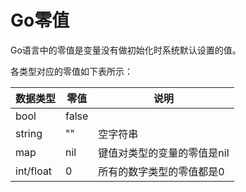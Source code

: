 # Go零值

Go语言中的零值是变量没有做初始化时系统默认设置的值。

各类型对应的零值如下表所示：

| 数据类型  | 零值  | 说明                        |
| --------- | ----- | --------------------------- |
| bool      | false |                             |
| string    | ""    | 空字符串                    |
| map       | nil   | 键值对类型的变量的零值是nil |
| int/float | 0     | 所有的数字类型的零值都是0   |

